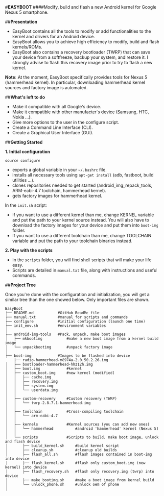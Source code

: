 #**EASYBOOT**
####Modify, build and flash a new Android kernel for Google Nexus 5 smartphone.

##**Presentation**

* EasyBoot contains all the tools to modify or add functionalities to the kernel and drivers for an Android device.
* EasyBoot allows you to achieve high efficiency to modify, build and flash kernels/ROMs.
* EasyBoot also contains a recovery bootloader (TWRP) that can save your device from a softfreeze, backup your system, and restore it. I strongly advise to flash this recovery image prior to try to flash a new kernel.

**Note:** At the moment, EasyBoot specifically provides tools for Nexus 5 (hammerhead kernel). In particular, downloading hammerhead kernel sources and factory image is automated.

##**What's left to do**
* Make it compatible with all Google's device.
* Make it compatible with other manufacter's device (Samsung, HTC, Nokia ...).
* Give more options to the user in the configure script.
* Create a Command Line Interface (CLI).
* Create a Graphical User Interface (GUI).

##**Getting Started**

**1. Initial configuration**

`source configure`
* exports a global variable in your `~/.bashrc` file.
* installs all necessary tools using `apt-get install` (adb, fastboot, build utilities ...).
* clones repositories needed to get started (android_img_repack_tools, ARM-eabi-4.7 toolchain, hammerhead kernel).
* gets factory images for hammerhead kernel.

In the `init.sh` script:
* If you want to use a different kernel than me, change KERNEL variable and put the path to your kernel source instead. You will also have to download the factory images for your device and put them into `boot-img` folder.
* If you want to use a different toolchain than me, change TOOLCHAIN variable and put the path to your toolchain binaries instead.

**2. Play with the scripts**

* In the `scripts` folder, you will find shell scripts that will make your life easy.
* Scripts are detailed in `manual.txt` file, along with instructions and useful commands.

##**Project Tree**

Once you're done with the configuration and initialization, you will
get a similar tree than the one showed below. Only important files are shown.

```
EasyBoot
├── README.md           #GitHub ReadMe file
├── manual.txt          #manual for scripts and commands
├── configure           #initial configuration (launch one time) 
├── init_env.sh         #environment variables 
│
├── android-img-tools   #Pack, unpack, make boot images
│   ├── mkbootimg           #make a new boot image from a kernel build image
│   └── unpackbootimg       #unpack factory image
│
├── boot-img            #Images to be flashed into device
    ├── radio-hammerhead-m8974a-2.0.50.2.26.img
│   ├── bootloader-hammerhead-hhz12h.img
│   ├── boot.img            #kernel
│   ├── custom_boot.img     #new kernel (modified)
│   │   ├── cache.img
│   │   ├── recovery.img
│   │   ├── system.img
│   │   └── userdata.img
│   │
│   ├── custom-recovery     #Custom recovery (TWRP)
│   │   └── twrp-2.8.7.1-hammerhead.img
│   │
│   ├── toolchain           #Cross-compiling toolchain
│   │   └── arm-eabi-4.7
│   │
│   ├── kernels             #Kernel sources (you can add new ones)
│   │   └── hammerhead          #android 'hammerhead' kernel (Nexus 5)
│   │
│   └── scripts             #Scripts to build, make boot image, unlock and flash device
│       ├── build_kernel.sh     #build kernel script
│       ├── cleanup.sh          #cleanup old builds
│       ├── flash_all.sh        #flash images contained in boot-img into device
│       ├── flash_kernel.sh     #flash only custom_boot.img (new kernel) into device
│       ├── flash_recovery.sh   #flash only recovery.img (twrp) into device
│       ├── make_bootimg.sh     #make a boot image from kernel build
│       └── unlock_phone.sh     #unlock oem of phone
│

```

